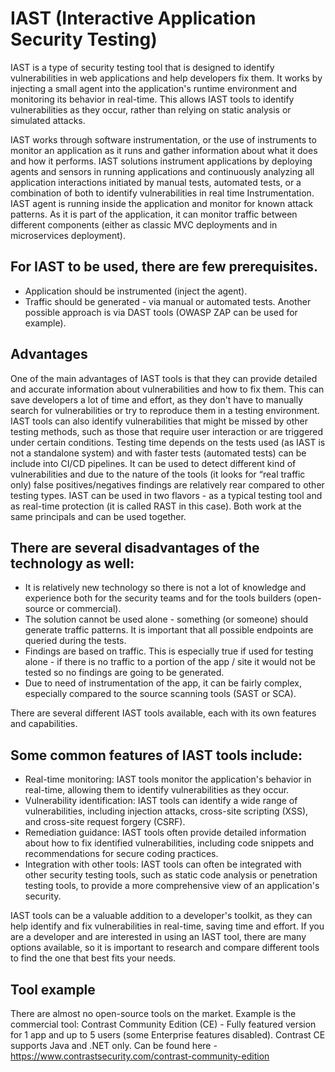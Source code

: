 # IAST (Interactive Application Security Testing) 

IAST is a type of security testing tool that is designed to identify vulnerabilities in web applications and help developers fix them. It works by injecting a small agent into the application's runtime environment and monitoring its behavior in real-time. This allows IAST tools to identify vulnerabilities as they occur, rather than relying on static analysis or simulated attacks. 

IAST works through software instrumentation, or the use of instruments to monitor an application as it runs and gather information about what it does and how it performs. IAST solutions instrument applications by deploying agents and sensors in running applications and continuously analyzing all application interactions initiated by manual tests, automated tests, or a combination of both to identify vulnerabilities in real time Instrumentation. 
IAST agent is running inside the application and monitor for known attack patterns. As it is part of the application, it can monitor traffic between different components (either as classic MVC deployments and in microservices deployment). 

## For IAST to be used, there are few prerequisites. 
- Application should be instrumented (inject the agent).
- Traffic should be generated - via manual or automated tests. Another possible approach is via DAST tools (OWASP ZAP can be used for example).

## Advantages 
One of the main advantages of IAST tools is that they can provide detailed and accurate information about vulnerabilities and how to fix them. This can save developers a lot of time and effort, as they don't have to manually search for vulnerabilities or try to reproduce them in a testing environment. IAST tools can also identify vulnerabilities that might be missed by other testing methods, such as those that require user interaction or are triggered under certain conditions. Testing time depends on the tests used (as IAST is not a standalone system) and with faster tests (automated tests) can be include into CI/CD pipelines. It can be used to detect different kind of vulnerabilities and due to the nature of the tools (it looks for “real traffic only) false positives/negatives findings are relatively rear compared to other testing types.
IAST can be used in two flavors - as a typical testing tool and as real-time protection (it is called RAST in this case). Both work at the same principals and can be used together.

## There are several disadvantages of the technology as well:
- It is relatively new technology so there is not a lot of knowledge and experience both for the security teams and for the tools builders (open-source or commercial).
- The solution cannot be used alone - something (or someone) should generate traffic patterns. It is important that all possible endpoints are queried during the tests.
- Findings are based on traffic. This is especially true if used for testing alone - if there is no traffic to a portion of the app / site it would not be tested so no findings are going to be generated.
- Due to need of instrumentation of the app, it can be fairly complex, especially compared to the source scanning tools (SAST or SCA).

There are several different IAST tools available, each with its own features and capabilities.
## Some common features of IAST tools include:
- Real-time monitoring: IAST tools monitor the application's behavior in real-time, allowing them to identify vulnerabilities as they occur.
- Vulnerability identification: IAST tools can identify a wide range of vulnerabilities, including injection attacks, cross-site scripting (XSS), and cross-site request forgery (CSRF).
- Remediation guidance: IAST tools often provide detailed information about how to fix identified vulnerabilities, including code snippets and recommendations for secure coding practices.
- Integration with other tools: IAST tools can often be integrated with other security testing tools, such as static code analysis or penetration testing tools, to provide a more comprehensive view of an application's security.

IAST tools can be a valuable addition to a developer's toolkit, as they can help identify and fix vulnerabilities in real-time, saving time and effort. If you are a developer and are interested in using an IAST tool, there are many options available, so it is important to research and compare different tools to find the one that best fits your needs.

## Tool example
There are almost no open-source tools on the market. Example is the commercial tool: Contrast Community Edition (CE) - Fully featured version for 1 app and up to 5 users (some Enterprise features disabled). Contrast CE supports Java and .NET only. 
Can be found here - https://www.contrastsecurity.com/contrast-community-edition
